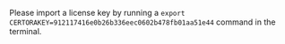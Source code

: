 Please import a license key  by running a 
`export CERTORAKEY=912117416e0b26b336eec0602b478fb01aa51e44`
command in the terminal.

